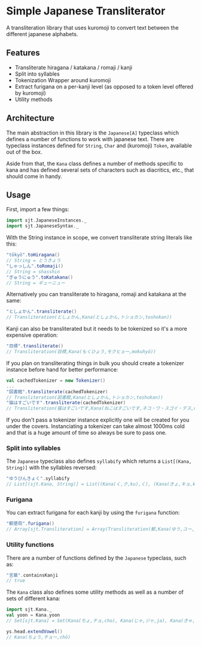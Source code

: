 # Simple Japanese Transliterator
A transliteration library that uses kuromoji to convert text between the different japanese alphabets.

## Features
- Transliterate hiragana / katakana / romaji / kanji
- Split into syllables
- Tokenization Wrapper around kuromoji
- Extract furigana on a per-kanji level (as opposed to a token level offered by kuromoji)
- Utility methods

## Architecture
The main abstraction in this library is the `Japanese[A]` typeclass which defines a number of functions to work with japanese text. There are typeclass instances defined for `String`, `Char` and (kuromoji) `Token`, available out of the box.

 Aside from that, the `Kana` class defines a number of methods specific to kana and has defined several sets of characters such as diacritics, etc., that should come in handy.

## Usage

First, import a few things:

``` scala
import sjt.JapaneseInstances._
import sjt.JapaneseSyntax._
```

With the String instance in scope, we convert transliterate string literals like this:

``` scala
"tōkyō".toHiragana()
// String = とうきょう
"しゃっしん".toRomaji()
// String = shasshin
"ぎゅうにゅう".toKatakana()
// String = ギューニュー
```

Alternatively you can transliterate to hiragana, romaji and katakana at the same:

``` scala
"としょかん".transliterate()
// Transliteration(としょかん,Kana(としょかん,トショカン,toshokan))
```

Kanji can also be transliterated but it needs to be tokenized so it's a more expensive operation:

``` scala
"目標".transliterate()
// Transliteration(目標,Kana(もくひょう,モクヒョー,mokuhyō))
```

If you plan on transliterating things in bulk you should create a tokenizer instance before hand for better performance:

``` scala
val cachedTokenizer = new Tokenizer()
...
"図書館".transliterate(cachedTokenizer)
// Transliteration(図書館,Kana(としょかん,トショカン,toshokan))
"猫はすごいです".transliterate(cachedTokenizer)
// Transliteration(猫はすごいです,Kana(ねこはすごいです,ネコ・ワ・スゴイ・デス,neko wa sugoi desu))
```

If you don't pass a tokenizer instance explicitly one will be created for you under the covers. Instanciating a tokenizer can take almost 1000ms cold and that is a huge amount of time so always be sure to pass one.

### Split into syllables
The `Japanese` typeclass also defines `syllabify` which returns a `List[(Kana, String)]` with the syllables reversed:

``` scala
"ゆうびんきょく".syllabify
// List[(sjt.Kana, String)] = List((Kana(く,ク,ku),く), (Kana(きょ,キョ,kyo),きょ), (Kana(ん,ン,n),ん), (Kana(び,ビ,bi),び), (Kana(ゆ,ユ,yu),ゆう))
```

### Furigana
You can extract furigana for each kanji by using the `furigana` function:

``` scala
"郵便局".furigana()
// Array[sjt.Transliteration] = Array(Transliteration(郵,Kana(ゆう,ユー,yū)), Transliteration(便,Kana(びん,ビン,bin)), Transliteration(局,Kana(きょく,キョク,kyoku)))
```

### Utility functions
There are a number of functions defined by the `Japanese` typeclass, such as:

```scala
"言葉".containsKanji
// true
```

The `Kana` class also defines some utility methods as well as a number of sets of different kana:

```scala
import sjt.Kana._
val yoon = Kana.yoon
// Set[sjt.Kana] = Set(Kana(ちょ,チョ,cho), Kana(じゃ,ジャ,ja), Kana(きゃ,キャ,kya), Kana(ぢゅ,ヂュ,ju), Kana(きゅ,キュ,kyu), Kana(にょ,ニョ,nyo), Kana(しゃ,シャ,sha), Kana(じぇ,ジェ,je), Kana(ぎゅ,ギュ,gyu), Kana(りゃ,リャ,rya), Kana(ひゃ,ヒャ,hya), Kana(びゅ,ビュ,byu), Kana(びょ,ビョ,byo), Kana(ぢょ,ヂョ,jo), Kana(ちゅ,チュ,chu), Kana(ひょ,ヒョ,hyo), Kana(ぢゃ,ヂャ,ja), Kana(りゅ,リュ,ryu), Kana(しょ,ショ,sho), Kana(ひゅ,ヒュ,hyu), Kana(にゅ,ニュ,nyu), Kana(りょ,リョ,ryo), Kana(ちゃ,チャ,cha), Kana(ぎゃ,ギャ,gya), Kana(きょ,キョ,kyo), Kana(みゃ,ミャ,mya), Kana(にゃ,ニャ,nya), Kana(じょ,ジョ,jo), Kana(びゃ,ビャ,bya), Kana(じゅ,ジュ,ju), Kana(みょ,ミョ,myo), Kana(ぎょ,ギョ,gyo), Kana(しゅ,シュ,shu), Kana(みゅ,ミュ,myu))

ys.head.extendVowel()
// Kana(ちょう,チョー,chō)
```
